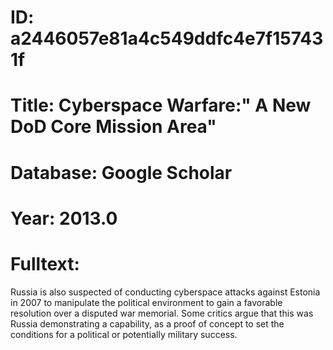 # ID: a2446057e81a4c549ddfc4e7f157431f
# Title: Cyberspace Warfare:" A New DoD Core Mission Area"
# Database: Google Scholar
# Year: 2013.0
# Fulltext:
Russia is also suspected of conducting cyberspace attacks against Estonia in 2007 to manipulate the political environment to gain a favorable resolution over a disputed war memorial.
Some critics argue that this was Russia demonstrating a capability, as a proof of concept to set the conditions for a political or potentially military success.